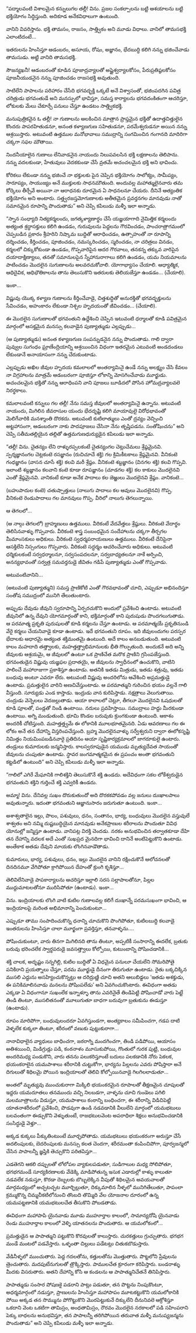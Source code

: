 ﻿“పద్మాలవంటి విశాలమైన కన్నులుగల తల్లీ! విను. ప్రజల సంకల్పాలను బట్టి ఆశయాలను బట్టి భక్తియోగం సిద్ధిస్తుంది. అదికూడ అనేకవిధాలుగా ఉంటుంది. 

వానిని వివరిస్తాను. భక్తి తామసం, రాజసం, సాత్త్వికం అని మూడు విధాలు. వానిలో తామసభక్తి ఎలాంటిదంటే… 

ఇతరులను హింసిస్తూ ఆడంబరం, అసూయ, రోషం, అజ్ఞానం, భేదబుద్ధి కలిగి నన్ను భజించేవాడు తామసుడు. అట్టి వానిది తామసభక్తి. 

సౌజన్యఖనీ! ఆడంబరంతో కూడిన పూజాద్రవ్యాలతో అష్టైశ్వర్యాలకోసం, పేరుప్రతిష్ఠలకోసం పూజనీయుడనైన నన్ను పూజించడం రాజసభక్తి అవుతుంది. 

సాటిలేని పాపాలను పరిహారం చేసేది భగవద్భక్తి ఒక్కటే అనే విశ్వాసంతో, భజింపదగిన పవిత్ర చరిత్రుడు భగవంతుడే అని మనస్సులో భావిస్తూ, సమస్త కార్యాలను భగవదంకితంగా ఆచరిస్తూ, లోకులకు మేలు చేకూర్చే పనులు చేస్తూ ఉండటం సాత్త్వికభక్తి. 

మనుపుత్రికవైన ఓ తల్లీ! నా గుణాలను ఆలకించిన మాత్రాన ప్రాప్తమైన భక్తితో ఉదాత్తచిత్తులైన కొందరు పాపరహితుడనూ, అనంత కళ్యాణగుణ సహితుడనూ, పరమేశ్వరుడనూ అయిన నన్ను ఆశ్రయిస్తారు. అటువంటి ఉత్తముల మనోభావాలు సముద్రాన్ని సంగమించిన గంగానది మాదిరిగా చక్కగా సఫల మౌతాయి. 

నిందనీయాలైన గుణాలు లేనివాడనైన నాయందు నిలుపవలసిన భక్తి లక్షణాలను తెలిపాను. నన్ను వదలకుండా, హేతువులు వెదకకుండా చేసే వ్రతమే అచంచలమైన భక్తి అని భావించు. 

కోరికలు లేకుండా నన్ను భజించే నా భక్తులకు పైన చెప్పిన భక్తియోగం సాలోక్యం, సామీప్యం, సారూప్యం, సాయుజ్యం అనే ముక్తులకు సాధనమౌతుంది. అందువల్ల మహాత్ములైనవారు తమ కోర్కెలు తీర్చేవే అయినా నా ఆరాధనకు దూరమైన ఏ సాధనలనూ చేయరు. దీనినే ఆత్యంతిక భక్తియోగం అని అంటారు. సత్త్వరజస్తమోగుణాలకు అతీతమైన ప్రవర్తనగల మానవుడు నాతో సమానమైన రూపాన్ని పొందుతాడు” అని చెప్పి కపిలుడు మళ్ళీ ఇలా అన్నాడు. 

“స్నాన సంధ్యాది నిత్యకర్మలందు, జగత్కళ్యాణార్థం చేసే యజ్ఞయాగాది నైమిత్తిక కర్మలందు అత్యంత శ్రద్ధాసక్తులు కలిగి ఉండడం, గురువులను పెద్దలను గౌరవించడం, పాంచరాత్రాగమంలో చెప్పబడిన ప్రకారం శ్రీహరిని నిష్కామ బుద్ధితో ఆరాధించడం, ఉత్సాహంతో నా రూపాన్ని దర్శించడం, కీర్తించడం, పూజించడం, నమస్కరించడం, స్మరించడం, నా చరిత్రలు వినడం, కర్మలలో చిక్కుకోకుండా ఉండడం, గొప్పవారిపైన ఆదర గౌరవాలు, తనకన్న తక్కువ వారిపైన దయాదాక్షిణ్యాలు, తనతో సమానులపైన స్నేహానురాగాలు కలిగి ఉండడం, యమ నియమాలను పాటించడం మొదలైన సుగుణాలను అలవరచుకోవాలి. యోగాభ్యాసం చేయాలి. ఆధ్యాత్మిక, ఆధిదైవిక, ఆధిభౌతికాలను తాను తెలుసుకొని ఇతరులకు తెలియజేస్తూ ఉండడం... (చేయాలి). 

ఇంకా... 

విష్ణువు యొక్క కళ్యాణ గుణాలను కీర్తించేవాడై, చిత్తశుద్ధితో అనురక్తితో భగవద్భక్తులను సేవించడం, అహంకారం లేకుండా నిశ్చల హృదయంతో జీవించడం... (చేయాలి). 

ఈ మొదలైన సుగుణాలతో భగవంతుని ఉద్దేశించి చెప్పిన ఇటువంటి ధర్మాలతో కూడి పవిత్రమైన మార్గంలో ఆసక్తమైన మనస్సు కలవాడైన పుణ్యాత్ముడు ఎల్లప్పుడు... 

(ఆ పుణ్యాత్ముడు) అనంత కళ్యాణగుణ సంపన్నుడనైన నన్ను పొందుతాడు. గాలి ద్వారా పువ్వుల సుగంధం ఘ్రాణేంద్రియాన్ని ఆశ్రయించిన విధంగా ఇతరమైన ఎటువంటి అండదండలు లేకుండానే అనాయాసంగా నన్ను చేరుకుంటాడు. 

ఎల్లప్పుడు అఖిల జీవుల హృదయ కమలాలలో అంతర్యామినై ఉండే నన్ను అలక్ష్యం చేసి కేవలం నా విగ్రహాలను మాత్రమే ఆడంబరంగా పూజిస్తూ లోకాన్ని మోసగించేవాడు మూర్ఖుడు. అచంచలమైన భక్తితో నన్ను ఆరాధింపని వాని పూజలు బూడిదలో పోసిన హోమద్రవ్యాలవలె నిరర్థకాలు. 

కమలాలవంటి కన్నులు గల తల్లీ! నేను సమస్త జీవులలో అంతర్యామినై ఉన్నాను. అటువంటి నాయందు, మిగిలిన జీవరాసుల యందు భేదదృష్టి కలిగి మాయావులై విరోధభావంతో మెలిగేవారికి మనశ్శాంతి దొరకదు. అటువంటి కుటిలాత్ములు ఎంతో ద్రవ్యం వెచ్చించి అట్టహాసంగా, ఆడంబరంగా నాకు పాదపూజలు చేసినా నేను తృప్తిపడను. సంతోషించను” అని చెప్పి సతీమతల్లియైన తల్లితో ఉత్తమగుణధుర్యుడైన కపిలుడు ఇలా అన్నాడు. 

“తల్లీ! విను. చైతన్యం లేని రాళ్ళురప్పలకంటే చైతన్యంగల చెట్లుచేమలు శ్రేష్ఠమైనవి. స్పర్శజ్ఞానంగల చెట్లకంటె రసజ్ఞానం (రుచిచూచే శక్తి) గల క్రిమికీటకాలు శ్రేష్ఠమైనవి. వీనికంటె గంధజ్ఞానం (వాసన చూసే శక్తి) కలవి మరీ శ్రేష్ఠం. వీనికంటె శబ్దజ్ఞానం (వినగల శక్తి) కలవి గొప్పవి. ఇలాంటి శబ్దజ్ఞానం కలవాని కంటె కూడా రూపజ్ఞానం (చూడగల శక్తి) కల కాకులు మొదలైనవి ఎంతో శ్రేష్ఠమైనవి. వానికంటే కూడా అనేక పాదాలు కల జెఱ్ఱులు మొదలైనవి శ్రేష్ఠం. వానికంటె... 

(బహుపాదుల కంటె) చతుష్పాత్తులు (నాలుగు పాదాలు కల ఆవులు మొదలైనవి) గొప్ప. వీనికంటె రెండుపాదాలు గల మానవులు గొప్ప. వీరిలో నాలుగు తెగలున్నాయి. 

ఆ తెగలలో... 

(ఆ నాల్గు తెగలలో) బ్రాహ్మణులు ఉత్తములు. వీరికంటే వేదవేత్తలు శ్రేష్ఠులు. వీరికంటె వేదార్థం తెలిసినవాళ్ళు గొప్పవారు. వీరికంటె శాస్త్ర సంబంధమైన సందేహాలను చక్కగా తీర్చగల మీమాంసకులు అధికులు. వీరికంటె స్వధర్మపరాయణులు ఉత్తములు. వీరికంటే దేనిపైనా ఆసక్తిలేని నిస్సంగులు గొప్పవారు. వీరికంటె సద్ధర్మం ఆచరించేవారు అధికులు. అటువంటి ధర్మికులకంటే సర్వధర్మాలనూ, సర్వసంపదలనూ, సర్వబాధ్యతలనూ నాకే అర్పించి, అనన్యభావంతో సర్వత్ర సమవర్తనుడై జీవితం గడిపే పుణ్యాత్ముడు ఎంతో గొప్పవాడు. 

అటువంటివానిని... 

(అటువంటి పుణ్యాత్ముని) సమస్త ప్రాణికోటి ఎంతో గౌరవభావంతో చూచి, ఎప్పుడూ అభినందిస్తూ సంతోష సముద్రంలో మునిగి తేలుతుంటారు. 

అప్పుడు దేవుడు జీవుని స్వరూపాన్ని ఏర్పరచుకొని అందులో ప్రవేశించి ఉంటాడు. అటువంటి జీవునిలో ఉన్న దేవుని యోగమార్గంతో కాని, భక్తిమార్గంతో కాని పురుషుడు పొందగలుగుతాడు. ఆ పరమాత్మ ప్రకృతి పురుషులతో కూడి కర్మలను చేస్తూ ఉంటాడు. ఆ పరమాత్మయే ప్రకృతినుండి వేరై కర్మలు చేయనివాడై కూడా ఉంటాడు. ఇదే భగవంతుని రూపం. ఇది జీవులందుగల పరస్పర భేదాలకు ఆధారమై అత్యంత శక్తిమంతమై ఉంటుంది. అదే కాలం అనబడుతుంది. అటువంటి కాలం మహదాది తత్త్వాలకు, మహత్తత్త్వాభిమానులకు భీతి గొల్పుతుంది. అందుకనే అది అన్ని జీవులకు ఆశ్రయమై, ఆ జీవులలో ఉంటూ ఒక ప్రాణిచేత మరొక ప్రాణిని గ్రసింపజేస్తుంది. భగవంతుడైన విష్ణువు యజ్ఞఫల ప్రదాతయై, ఆ జీవులను స్వాధీనంలో ఉంచుకొని, వాటిని పాలించే మహారాజుగా ప్రకాశిస్తూ ఉంటాడు. అతనికి ఇతడు మిత్రుడు, ఇతడు శత్రువు, ఇతడు బంధువు అంటూ ఎవరూ లేరు. అటువంటి విష్ణువు అందరిలోను ఆవేశించి అప్రమత్తుడై ఉంటాడు. ప్రమత్తులైన వారిని అణచివేస్తుంటాడు. ఆ పరమాత్ముని గురించిన భయం వల్లనే గాలి వీస్తుంది. సూర్యుడు ఎండ కాస్తాడు. ఇంద్రుడు వాన కురిపిస్తాడు. నక్షత్రాలు వెలుగుతాయి. చంద్రుడు వెన్నెలలు వెదజల్లుతాడు. ఆయా కాలాలలో చెట్లూ, తీగలూ మొదలైనవి ఓషధులతో కూడి పూలతో, పండ్లతో నిండి ఉంటాయి. నదులు ప్రవహిస్తాయి. సముద్రాలు హద్దు మీరకుండా ఉంటాయి. అగ్ని మండుతుంది. భూమి కొండల బరువుకు క్రుంగకుండా ఉంటుంది. ఆకాశం అందరికీ చోటిస్తుంది. మహత్తత్త్వమే ఈ లోకానికి మూలభూతమైనది. ఏడు ఆవరణాలు గల ఈ లోకం అనే తన దేహాన్ని విస్తరింపచేస్తుంది. బ్రహ్మ మొదలైనవాళ్ళు సర్వేశ్వరుని ద్వారా ఈలోకసృష్టి నిమిత్తం నియమింపబడినవారై ప్రతిదినం ఆయా సృష్టికార్యక్రమాలలో జాగరూకులై ఉంటారు. తండ్రులు కుమారులకు జన్మనిస్తారు. కాలస్వరూపుడైన యముడు మృత్యుదేవత సాయంతో జీవులను చంపుతూ ఉంటాడు. స్థావర జంగమాత్మకమైన ఈ ప్రపంచం అంతా భగవంతుని కట్టడిలో ఉంటుంది” అని చెప్పి కపిలుడు మళ్ళీ ఇలా అన్నాడు. 

“గాలిలో ఎగిరే మేఘానికి గాలిశక్తిని తెలుసుకొనే శక్తి ఉండదు. అదేవిధంగా సకల లోకేశ్వరుడైన భగవంతుని శక్తిని గుర్తించే శక్తి ఎవ్వరికీ ఉండదు. 

అమ్మా! విను. దేనివల్ల సుఖం దొరుకుతుందో అది దొరకకపోవడం వల్ల జనులు దుఃఖాలపాలు అవుతున్నారు. ఇదంతా భగవంతుని ఆజ్ఞానుసారం జరుగుతూ ఉంటుంది. ఇంకా... 

అశాశ్వతాలైన ఇల్లు, పొలం, పశువులు, ధనం, సంతానం, భార్య, బంధువులు మొదలైన వస్తువులే శాశ్వతం అని నమ్మి దుష్టబుద్ధియైన మానవుడు అనేకప్రాణుల శరీరాలను పొందుతూ వివిధ యోనుల్లో జన్మిస్తూ ఉంటాడు. వానిపట్ల విరక్తి చెందడు. నరకం అనుభవించిన తర్వాతకూడా దేహి తన దేహాన్ని వదలక అదే ఎంతో సుఖప్రద మైనదిగా భావించి దానినే అంటిపెట్టుకొని ఉంటాడు. అంతేకాక అతడు దేవుని మాయకు లొంగినవాడౌతాడు. 

కుమారులు, భార్య, పశువులు, ధనం, ఇల్లు మొదలైన వానిని రక్షించుకొనే ఆలోచనలతో దినదినమూ వేగిపోతూ క్రాగిపోయిన దేహంతో క్రుంగి కృశిస్తూ... 

తెలివిలేనివాడై పాపకార్యాలను ఆచరిస్తూ ఇల్లాలి సరస సల్లాపాలతోనూ, పిల్లల ముద్దుమాటలతోనూ మురిసిపోతూ (ఉంటాడు). ఇంకా... 

విను. ఇంద్రియాలకు లొంగి వాటి కుటిల గుణాలవల్ల కలిగే దుఃఖాన్నే పరమసుఖంగా భావించి, ఆ ఇంద్రియాలపై మరింత అభిమానాన్ని పెంచుకుంటూ... 

ఎప్పుడూ తాము సంపాదించుకొన్న ధనాన్ని చూచుకొని పొంగిపోతూ, కుటిలబుద్ధి కలవాడై ఇంతరులను హింసిస్తూ చాలా మూర్ఖంగా ప్రవర్తిస్తూ, తనవాళ్ళను.... 

పోషించుకుంటూ, వారు తినగా మిగిలినది తాను తింటూ, అప్పటికీ సంసారాన్ని ఈదలేక, బ్రతుకు బరువు భరించలేక స్వార్థపరుడై జవసత్త్వాలు కోల్పోయి, కుటుంబాన్ని పోషించడానికి... 

శక్తి చాలక, అదృష్టం సన్నగిల్లి, కుటిల బుద్ధితో ఏ విధమైన పనులూ చేయలేని సోమరిపోతై పనికిరాని ప్రయత్నాలు చేస్తూ, పరమ మూర్ఖుడై దీనంగా తిరుగుతూ ఉంటాడు. రైతు బక్కచిక్కిన ముసలి ఎద్దును అసహ్యించుకొన్నట్లు ఆ దరిద్రుణ్ణి చూచి అతని ఆలుబిడ్డలు ‘ఇతడు అశక్తుడు, ఈ పనికిమాలినవాడు మనలను పోషింపలేడు’ అని ఏవగించుకొంటారు. ఈవిధంగా అతడు ఎక్కడా ఏ విధంగానూ సుఖంలేక ఇన్నాళ్ళూ తాను ఎవరినైతే తిండిపెట్టి పోషించాడో వారు పెట్టే తిండి తింటూ, ముసలితనంతో మూలుగుతూ బాధగా బరువుగా బ్రతుకును ఈడుస్తూ (ఉంటాడు). 

రూపం మారిపోగా, బంధువులందరూ ఏవగిస్తుండగా, అంత్యకాలం సమీపించగా, గడప దాటి వెళ్ళలేక కుక్కలా తింటూ, శరీరంలో వణుకు పుట్టుకురాగా... 

నానావిధాలైన వ్యాధులు బాధించగా, జఠరాగ్ని మందగించగా, తిండి పడిపోయి, ఆయాసం అతిశయించి, మిడిగ్రుడ్లు పడి, కంఠనాళం మూసుకుపోయి, గొంతులో గురక పుట్టి, బంధువుల అందరిమధ్య పండుకొని, వారు తనను పలుకరిస్తూంటే బదులు పలకడానికి నోరు పెకలక, భయంకరాలైన యమపాశాలు శరీరానికి చుట్టుకోగా, భార్యను పిల్లలను ఎవరు పోషిస్తారా అనే దిగులుతో శిథిలమై పోయిన ఇంద్రియాలతో తెలివి కోల్పోయినవాడై గిలగిలలాడుతూ... 

అంతలో మృత్యువు ముంచుకురాగా మిక్కిలి భయంకరమైన రూపాలతో తీక్షణమైన చూపులతో ఇద్దరు యమదూతలు తనముందు వచ్చి నిలబడగా, వాళ్ళను చూచి గుండెలు పగిలి మలమూత్రాలను విడుస్తూ, యమపాశాలు కంఠాన్ని బంధించగా, ఈ శరీరాన్ని విడిచిపెట్టి యాతనాశరీరంలో ప్రవేశించి, పొడవుగా ఉండి నడవడానికి వీలులేని మార్గంలో యమభటులు బలవంతంగా ఈడ్చుకొని వెళ్ళుతుంటే, రాజభటులవెంట అపరాధిలా శిక్షలు అనుభవించడానికి సంసిద్ధుడై వెళ్తూ... 

అక్కడ కుక్కలు పీక్కుతింటుంటే మూర్ఛపోతాడు. యమభటులు భయంకరంగా అరుస్తూ చేసే అదలింపులకు, బెదరింపులకు మనస్సు కలత చెందగా, శరీరమంతా కంపించిపోగా, పూర్వజన్మలో చేసిన పాపాలన్నీ జ్ఞప్తికి తెచ్చుకొని పరితపిస్తూ... 

ఎడతెగని ఆకలి దప్పులతో లోలోపల వ్యాకులపడుతూ, సుడిగాలుల మధ్య సోలిపోతూ, భగభగమండే సూర్యకిరణాలకు వేడెక్కి మాడిపోతున్న ఇసుక ఎడారుల్లో కాళ్ళు కాలుతూ నడవలేక నడుస్తూ, కొరడా దెబ్బలకు బొబ్బలెక్కిన వీపుతో శిథిలమైన అవయవాలతో మార్గమధ్యంలో అచ్చటచ్చట మూర్ఛిల్లుతూ, దిక్కుమాలిన నీళ్ళలో మునిగితేలుతూ, పాపంలా క్రమ్ముకొన్న చిమ్మచీకటిలోనుంచి తొంబది తొమ్మిది వేల యోజనాల దూరంలో ఉన్న యమపట్టణానికి యమభటులచేత తీసుకొని పోబడతాడు. 

ఈవిధంగా మహాపాపి యైనవాడు మూడు ముహూర్తాల కాలంలో, సామాన్యదోషి యైనవాడు రెండు ముహూర్తాల కాలంలో వెళ్ళి యాతనలను పొందుతారు. ఆ యమలోకంలో... 

ప్రమత్తుడైన ఆ పాపాత్ముని పట్టుకొని కొరవులతో కాలుస్తారు. చురకత్తులు గ్రుచ్చుతారు. భగభగ మండే మంటలో పడవేస్తారు. ఒళ్ళంతా చిల్లులు పడేటట్లు చితుకబొడుస్తారు. 

వేడినీళ్ళలో ముంచుతారు. పెద్ద గదలతోను, కత్తులతోను మొత్తుతారు. పొట్టలోని ప్రేవులను త్రెంచుతారు. మదపుటేనుగులతో త్రొక్కిస్తారు. పాములచేత క్రూరంగా కరిపిస్తారు. బండరాళ్ళు మీదకు విసరుతారు. అతని దేహాన్ని కోసి ఆ కండలను ఆ పాపాత్మునిచేతనే తినిపిస్తారు. 

పాపాత్ముడు సంసార పోషణకై పడరాని పాట్లు పడుతూ, తన పొట్టను నింపుకొంటూ, అధర్మమార్గంలో నడుస్తూ, ప్రాణులను హింసిస్తూ మహాపాపం మూటకట్టుకొని యమలోకానికి పోయి అక్కడ తన సొమ్మును పోగొట్టుకొని మొరపెట్టుకునే దిక్కులేని దీనునివలె ఆక్రోశిస్తూ ఒకదాని వెంట ఒకటిగా తామిస్రం, అంధతామిస్రం, రౌరవం మొదలైన నరకాలలో పడి సహింపరాని పెక్కు బాధలను అనుభవిస్తూ, తన పాపాలన్నీ తరిగిపోయిన తరువాత మళ్ళీ మనుష్యజన్మను పొందుతాడు” అని చెప్పి కపిలుడు మళ్ళీ ఇలా అన్నాడు. 

